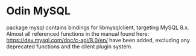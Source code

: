 # Odin MySQL

package mysql contains bindings for libmysqlclient, targeting MySQL 8.x.
Almost all referenced functions in the manual found here: https://dev.mysql.com/doc/c-api/8.0/en/
have been added, excluding any deprecated functions and the client plugin system.

